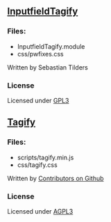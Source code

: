 ## [InputfieldTagify][1]
### Files:
- InputfieldTagify.module
- css/pwfixes.css

Written by Sebastian Tilders
### License
Licensed under [GPL3][3]

## [Tagify][2]
### Files:
- scripts/tagify.min.js
- css/tagify.css

Written by [Contributors on Github](https://github.com/yairEO/tagify/graphs/contributors)
### License
Licensed under [AGPL3][4]

[1]: https://github.com/sebi2020/inputfieldtagify "InputfieldTagify"
[2]: https://github.com/yairEO/tagify "Tagify"
[3]: https://www.gnu.org/licenses/gpl-3.0.md "GPL 3"
[4]: https://www.gnu.org/licenses/agpl-3.0.md "AGPL 3"